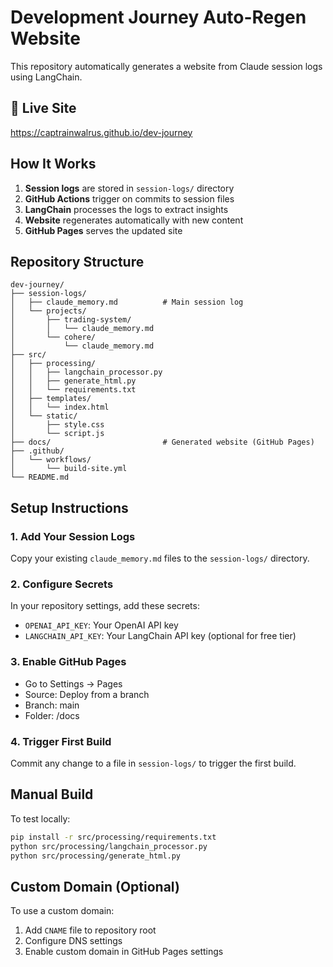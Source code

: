 # Development Journey Auto-Regen Website

This repository automatically generates a website from Claude session logs using LangChain.

## 🚀 Live Site
https://captrainwalrus.github.io/dev-journey

## How It Works

1. **Session logs** are stored in `session-logs/` directory
2. **GitHub Actions** trigger on commits to session files
3. **LangChain** processes the logs to extract insights
4. **Website** regenerates automatically with new content
5. **GitHub Pages** serves the updated site

## Repository Structure

```
dev-journey/
├── session-logs/
│   ├── claude_memory.md          # Main session log
│   └── projects/
│       ├── trading-system/
│       │   └── claude_memory.md
│       └── cohere/
│           └── claude_memory.md
├── src/
│   ├── processing/
│   │   ├── langchain_processor.py
│   │   ├── generate_html.py
│   │   └── requirements.txt
│   ├── templates/
│   │   └── index.html
│   └── static/
│       ├── style.css
│       └── script.js
├── docs/                         # Generated website (GitHub Pages)
├── .github/
│   └── workflows/
│       └── build-site.yml
└── README.md
```

## Setup Instructions

### 1. Add Your Session Logs
Copy your existing `claude_memory.md` files to the `session-logs/` directory.

### 2. Configure Secrets
In your repository settings, add these secrets:
- `OPENAI_API_KEY`: Your OpenAI API key
- `LANGCHAIN_API_KEY`: Your LangChain API key (optional for free tier)

### 3. Enable GitHub Pages
- Go to Settings → Pages
- Source: Deploy from a branch
- Branch: main
- Folder: /docs

### 4. Trigger First Build
Commit any change to a file in `session-logs/` to trigger the first build.

## Manual Build
To test locally:
```bash
pip install -r src/processing/requirements.txt
python src/processing/langchain_processor.py
python src/processing/generate_html.py
```

## Custom Domain (Optional)
To use a custom domain:
1. Add `CNAME` file to repository root
2. Configure DNS settings
3. Enable custom domain in GitHub Pages settings